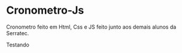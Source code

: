 # Cronometro-Js
Cronometro feito em Html, Css e JS feito junto aos demais alunos da Serratec.

Testando 